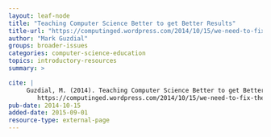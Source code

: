 ```yaml
---
layout: leaf-node
title: "Teaching Computer Science Better to get Better Results"
title-url: "https://computinged.wordpress.com/2014/10/15/we-need-to-fix-the-computer-science-teaching-problem/"
author: "Mark Guzdial"
groups: broader-issues
categories: computer-science-education
topics: introductory-resources
summary: >

cite: |
     Guzdial, M. (2014). Teaching Computer Science Better to get Better Results.  Retrieved from:
        https://computinged.wordpress.com/2014/10/15/we-need-to-fix-the-computer-science-teaching-problem/
pub-date: 2014-10-15
added-date: 2015-09-01
resource-type: external-page
---
```

